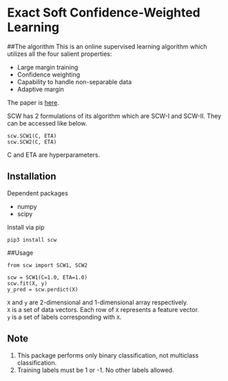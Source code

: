 Exact Soft Confidence-Weighted Learning
=======================================

##The algorithm
This is an online supervised learning algorithm which utilizes all the four salient properties:

* Large margin training
* Confidence weighting
* Capability to handle non-separable data
* Adaptive margin

The paper is [here](http://icml.cc/2012/papers/86.pdf).

SCW has 2 formulations of its algorithm which are SCW-I and SCW-II.
They can be accessed like below.

```
scw.SCW1(C, ETA)
scw.SCW2(C, ETA)
```

C and ETA are hyperparameters.

## Installation
Dependent packages

* numpy
* scipy

Install via pip
```
pip3 install scw
```

##Usage

```
from scw import SCW1, SCW2

scw = SCW1(C=1.0, ETA=1.0)
scw.fit(X, y)
y_pred = scw.perdict(X)
```

`X` and `y` are 2-dimensional and 1-dimensional array respectively.  
`X` is a set of data vectors. Each row of `X` represents a feature vector.  
`y` is a set of labels corresponding with `X`.  

## Note
1. This package performs only binary classification, not multiclass classification.
2. Training labels must be 1 or -1. No other labels allowed.
